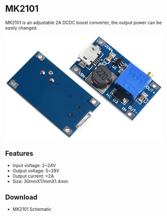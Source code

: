 # MK2101

MK2101 is an adjustable 2A DCDC boost converter, the output power can be easily changed.

![](../assets/e4335618ad6d1bfaf080b4d75db9342b17c68d6d.png)

## Features

- Input voltage: 2~24V
- Output voltage: 5~28V
- Output current: <2A
- Size: 30mmX17mmX1.4mm

## Download

- MK2101 Schematic